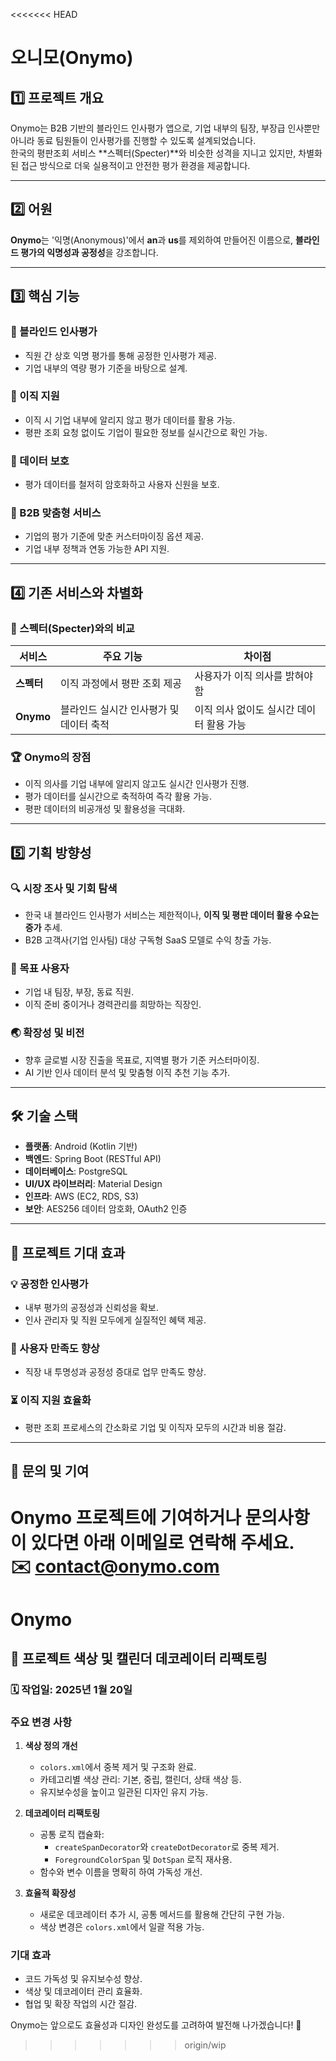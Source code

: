 <<<<<<< HEAD
# 오니모(Onymo)

## 1️⃣ 프로젝트 개요
Onymo는 B2B 기반의 블라인드 인사평가 앱으로, 기업 내부의 팀장, 부장급 인사뿐만 아니라 동료 팀원들이 인사평가를 진행할 수 있도록 설계되었습니다.  
한국의 평판조회 서비스 **스펙터(Specter)**와 비슷한 성격을 지니고 있지만, 차별화된 접근 방식으로 더욱 실용적이고 안전한 평가 환경을 제공합니다.

---

## 2️⃣ 어원
**Onymo**는 '익명(Anonymous)'에서 **an**과 **us**를 제외하여 만들어진 이름으로, **블라인드 평가의 익명성과 공정성**을 강조합니다.

---

## 3️⃣ 핵심 기능

### 🔹 블라인드 인사평가
- 직원 간 상호 익명 평가를 통해 공정한 인사평가 제공.
- 기업 내부의 역량 평가 기준을 바탕으로 설계.

### 🔹 이직 지원
- 이직 시 기업 내부에 알리지 않고 평가 데이터를 활용 가능.
- 평판 조회 요청 없이도 기업이 필요한 정보를 실시간으로 확인 가능.

### 🔹 데이터 보호
- 평가 데이터를 철저히 암호화하고 사용자 신원을 보호.

### 🔹 B2B 맞춤형 서비스
- 기업의 평가 기준에 맞춘 커스터마이징 옵션 제공.
- 기업 내부 정책과 연동 가능한 API 지원.

---

## 4️⃣ 기존 서비스와 차별화

### 📌 스펙터(Specter)와의 비교

| 서비스 | 주요 기능 | 차이점 |
|--------|----------|--------|
| **스펙터** | 이직 과정에서 평판 조회 제공 | 사용자가 이직 의사를 밝혀야 함 |
| **Onymo** | 블라인드 실시간 인사평가 및 데이터 축적 | 이직 의사 없이도 실시간 데이터 활용 가능 |

### 🏆 Onymo의 장점
- 이직 의사를 기업 내부에 알리지 않고도 실시간 인사평가 진행.
- 평가 데이터를 실시간으로 축적하여 즉각 활용 가능.
- 평판 데이터의 비공개성 및 활용성을 극대화.

---

## 5️⃣ 기획 방향성

### 🔍 시장 조사 및 기회 탐색
- 한국 내 블라인드 인사평가 서비스는 제한적이나, **이직 및 평판 데이터 활용 수요는 증가** 추세.
- B2B 고객사(기업 인사팀) 대상 구독형 SaaS 모델로 수익 창출 가능.

### 🎯 목표 사용자
- 기업 내 팀장, 부장, 동료 직원.
- 이직 준비 중이거나 경력관리를 희망하는 직장인.

### 🌏 확장성 및 비전
- 향후 글로벌 시장 진출을 목표로, 지역별 평가 기준 커스터마이징.
- AI 기반 인사 데이터 분석 및 맞춤형 이직 추천 기능 추가.

---

## 🛠 기술 스택

- **플랫폼**: Android (Kotlin 기반)
- **백엔드**: Spring Boot (RESTful API)
- **데이터베이스**: PostgreSQL
- **UI/UX 라이브러리**: Material Design
- **인프라**: AWS (EC2, RDS, S3)
- **보안**: AES256 데이터 암호화, OAuth2 인증

---

## 🚀 프로젝트 기대 효과

### 💡 공정한 인사평가
- 내부 평가의 공정성과 신뢰성을 확보.
- 인사 관리자 및 직원 모두에게 실질적인 혜택 제공.

### 🎉 사용자 만족도 향상
- 직장 내 투명성과 공정성 증대로 업무 만족도 향상.

### ⏳ 이직 지원 효율화
- 평판 조회 프로세스의 간소화로 기업 및 이직자 모두의 시간과 비용 절감.

---

## 📧 문의 및 기여

Onymo 프로젝트에 기여하거나 문의사항이 있다면 아래 이메일로 연락해 주세요.  
**✉️ contact@onymo.com**
=======
# Onymo

## 🎨 프로젝트 색상 및 캘린더 데코레이터 리팩토링

### 🗓 작업일: 2025년 1월 20일

### 주요 변경 사항
1. **색상 정의 개선**
    - `colors.xml`에서 중복 제거 및 구조화 완료.
    - 카테고리별 색상 관리: 기본, 중립, 캘린더, 상태 색상 등.
    - 유지보수성을 높이고 일관된 디자인 유지 가능.

2. **데코레이터 리팩토링**
    - 공통 로직 캡슐화:
        - `createSpanDecorator`와 `createDotDecorator`로 중복 제거.
        - `ForegroundColorSpan` 및 `DotSpan` 로직 재사용.
    - 함수와 변수 이름을 명확히 하여 가독성 개선.

3. **효율적 확장성**
    - 새로운 데코레이터 추가 시, 공통 메서드를 활용해 간단히 구현 가능.
    - 색상 변경은 `colors.xml`에서 일괄 적용 가능.

### 기대 효과
- 코드 가독성 및 유지보수성 향상.
- 색상 및 데코레이터 관리 효율화.
- 협업 및 확장 작업의 시간 절감.

Onymo는 앞으로도 효율성과 디자인 완성도를 고려하여 발전해 나가겠습니다! 🚀
>>>>>>> origin/wip
